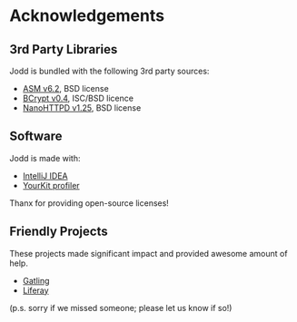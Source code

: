 # Acknowledgements

## 3rd Party Libraries
   
Jodd is bundled with the following 3rd party sources:

+ [ASM v6.2](http://asm.ow2.org), BSD license
+ [BCrypt v0.4](http://www.mindrot.org/projects/jBCrypt/), ISC/BSD licence
+ [NanoHTTPD v1.25](https://github.com/NanoHttpd/nanohttpd), BSD license 

## Software

Jodd is made with:

+ [IntelliJ IDEA](https://www.jetbrains.com/idea/)
+ [YourKit profiler](https://www.yourkit.com)

Thanx for providing open-source licenses!

## Friendly Projects

These projects made significant impact and provided awesome amount of help.

+ [Gatling](https://gatling.io)
+ [Liferay](http://liferay.com)

(p.s. sorry if we missed someone; please let us know if so!)
